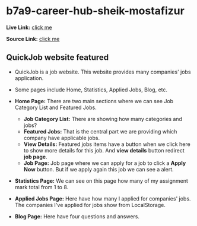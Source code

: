 # b7a9-career-hub-sheik-mostafizur


 
**Live Link:** [click me](https://quickjob-ph7.netlify.app/)

**Source Link:** [click me](https://github.com/Porgramming-Hero-web-course/b7a9-career-hub-sheik-mostafizur.git)


## QuickJob website featured

- QuickJob is a job website. This website provides many companies' jobs application.
- Some pages include Home, Statistics, Applied Jobs, Blog, etc.

- **Home Page:** There are two main sections where we can see Job Category List and Featured Jobs.
  - **Job Category List:** There are showing how many categories and jobs?
  - **Featured Jobs:** That is the central part we are providing which company have applicable jobs.
  - **View Details:** Featured jobs items have a button when we click here to show more details for this job. And **view details** button redirect **job page**.
  - **Job Page:** Job page where we can apply for a job to click a **Apply Now** button. But if we apply again this job we can see a alert.

- **Statistics Page:** We can see on this page how many of my assignment mark total from 1 to 8.

- **Applied Jobs Page:** Here have how many I applied for companies' jobs. The companies I've applied for jobs show from LocalStorage.

- **Blog Page:** Here have four questions and answers.
